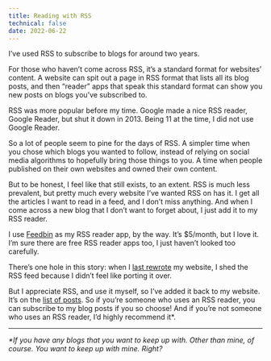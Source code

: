 ```yaml
---
title: Reading with RSS
technical: false
date: 2022-06-22
---
```


I’ve used RSS to subscribe to blogs for around two years. 

For those who haven’t come across RSS, it’s a standard format for websites’ content. A website can spit out a page in RSS format that lists all its blog posts, and then “reader” apps that speak this standard format can show you new posts on blogs you’ve subscribed to. 

RSS was more popular before my time. Google made a nice RSS reader, Google Reader, but shut it down in 2013. Being 11 at the time, I did not use Google Reader. 

So a lot of people seem to pine for the days of RSS. A simpler time when you chose which blogs you wanted to follow, instead of relying on social media algorithms to hopefully bring those things to you. A time when people published on their own websites and owned their own content. 

But to be honest, I feel like that still exists, to an extent. RSS is much less prevalent, but pretty much every website I’ve wanted RSS on has it. I get all the articles I want to read in a feed, and I don’t miss anything. And when I come across a new blog that I don’t want to forget about, I just add it to my RSS reader. 

I use [Feedbin](https://feedbin.com) as my RSS reader app, by the way. It’s $5/month, but I love it. I’m sure there are free RSS reader apps too, I just haven’t looked too carefully. 

There’s one hole in this story: when I [last rewrote](/posts/rewrite-2) my website, I shed the RSS feed because I didn’t feel like porting it over. 

But I appreciate RSS, and use it myself, so I’ve added it back to my website. It’s on the [list of posts](/posts). So if you’re someone who uses an RSS reader, you can subscribe to my blog posts if you so choose! And if you’re not someone who uses an RSS reader, I’d highly recommend it*. 

---

_*If you have any blogs that you want to keep up with. Other than mine, of course. You want to keep up with mine. Right?_